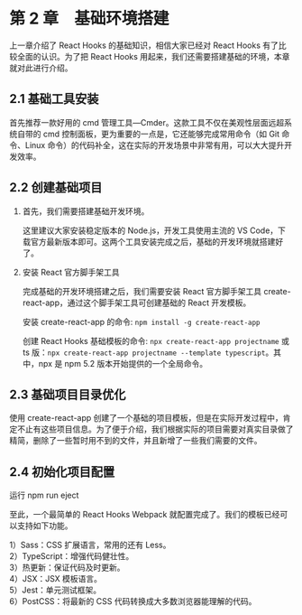 # 第 2 章　基础环境搭建

上一章介绍了 React Hooks 的基础知识，相信大家已经对 React Hooks 有了比较全面的认识。为了把 React Hooks 用起来，我们还需要搭建基础的环境，本章就对此进行介绍。

## 2.1 基础工具安装

首先推荐一款好用的 cmd 管理工具—Cmder。这款工具不仅在美观性层面远超系统自带的 cmd 控制面板，更为重要的一点是，它还能够完成常用命令（如 Git 命令、Linux 命令）的代码补全，这在实际的开发场景中非常有用，可以大大提升开发效率。

## 2.2 创建基础项目

1. 首先，我们需要搭建基础开发环境。

   这里建议大家安装稳定版本的 Node.js，开发工具使用主流的 VS Code，下载官方最新版本即可。这两个工具安装完成之后，基础的开发环境就搭建好了。

2. 安装 React 官方脚手架工具

   完成基础的开发环境搭建之后，我们需要安装 React 官方脚手架工具 create-react-app，通过这个脚手架工具可创建基础的 React 开发模板。

   安装 create-react-app 的命令: `npm install -g create-react-app`

   创建 React Hooks 基础模板的命令: `npx create-react-app projectname` 或 ts 版：`npx create-react-app projectname --template typescript`。其中，npx 是 npm 5.2 版本开始提供的一个全局命令。

## 2.3 基础项目目录优化

使用 create-react-app 创建了一个基础的项目模板，但是在实际开发过程中，肯定不止有这些项目信息。为了便于介绍，我们根据实际的项目需要对真实目录做了精简，删除了一些暂时用不到的文件，并且新增了一些我们需要的文件。

## 2.4 初始化项目配置

运行 npm run eject

至此，一个最简单的 React Hooks Webpack 就配置完成了。我们的模板已经可以支持如下功能。

1）Sass：CSS 扩展语言，常用的还有 Less。  
2）TypeScript：增强代码健壮性。  
3）热更新：保证代码及时更新。  
4）JSX：JSX 模板语言。  
5）Jest：单元测试框架。  
6）PostCSS：将最新的 CSS 代码转换成大多数浏览器能理解的代码。
